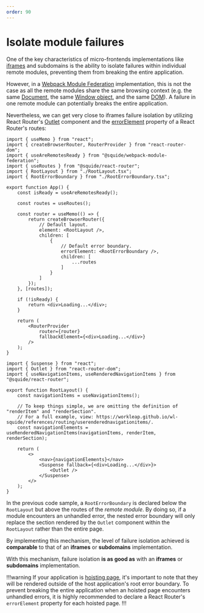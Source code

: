 ```yaml
---
order: 90
---
```


# Isolate module failures

One of the key characteristics of micro-frontends implementations like [iframes](https://martinfowler.com/articles/micro-frontends.html#Run-timeIntegrationViaIframes) and subdomains is the ability to isolate failures within individual remote modules, preventing them from breaking the entire application.

However, in a [Webpack Module Federation](https://webpack.js.org/concepts/module-federation/) implementation, this is not the case as all the remote modules share the same browsing context (e.g. the same [Document](https://developer.mozilla.org/en-US/docs/Web/API/Document), the same [Window object](https://developer.mozilla.org/en-US/docs/Web/API/Window), and the same [DOM](https://developer.mozilla.org/en-US/docs/Web/API/Document_Object_Model)). A failure in one remote module can potentially breaks the entire application.

Nevertheless, we can get very close to iframes failure isolation by utilizing React Router's [Outlet](https://reactrouter.com/en/main/components/outlet) component and the [errorElement](https://reactrouter.com/en/main/route/error-element) property of a React Router's routes:

```tsx !#16,20 host/src/App.tsx
import { useMemo } from "react";
import { createBrowserRouter, RouterProvider } from "react-router-dom";
import { useAreRemotesReady } from "@squide/webpack-module-federation";
import { useRoutes } from "@squide/react-router";
import { RootLayout } from "./RootLayout.tsx";
import { RootErrorBoundary } from "./RootErrorBoundary.tsx";

export function App() {
    const isReady = useAreRemotesReady();

    const routes = useRoutes();

    const router = useMemo(() => {
        return createBrowserRouter({
            // Default layout.
            element: <RootLayout />,
            children: [
                {
                    // Default error boundary.
                    errorElement: <RootErrorBoundary />,
                    children: [
                        ...routes
                    ]
                }
            ]
        });
    }, [routes]);

    if (!isReady) {
        return <div>Loading...</div>;
    }

    return (
        <RouterProvider
            router={router}
            fallbackElement={<div>Loading...</div>}
        />
    );
}
```

```tsx !#16 host/src/RootLayout.tsx
import { Suspense } from "react";
import { Outlet } from "react-router-dom";
import { useNavigationItems, useRenderedNavigationItems } from "@squide/react-router";

export function RootLayout() {
    const navigationItems = useNavigationItems();

    // To keep things simple, we are omitting the definition of "renderItem" and "renderSection".
    // For a full example, view: https://workleap.github.io/wl-squide/references/routing/userenderednavigationitems/.
    const navigationElements = useRenderedNavigationItems(navigationItems, renderItem, renderSection);

    return (
        <>
            <nav>{navigationElements}</nav>
            <Suspense fallback={<div>Loading...</div>}>
                <Outlet />
            </Suspense>
        </>
    );
}
```

In the previous code sample, a `RootErrorBoundary` is declared below the `RootLayout` but above the routes of the *remote module*. By doing so, if a module encounters an unhandled error, the nested error boundary will only replace the section rendered by the `Outlet` component within the `RootLayout` rather than the entire page.

By implementing this mechanism, the level of failure isolation achieved is **comparable** to that of an **iframes** or **subdomains** implementation.

With this mechanism, failure isolation **is as good as** with an **iframes** or **subdomains** implementation.

!!!warning
If your application is [hoisting page](/references/routing/useHoistedRoutes.md), it's important to note that they will be rendered outside of the host application's root error boundary. To prevent breaking the entire application when an hoisted page encounters unhandled errors, it is highly recommended to declare a React Router's `errorElement` property for each hoisted page.
!!!

